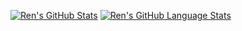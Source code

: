 [![Ren's GitHub Stats](https://github-readme-stats.vercel.app/api/?username=renross&showicons=true&count_private=true&theme=react)]()
[![Ren's GitHub Language Stats](https://github-readme-stats.vercel.app/api/top-langs/?username=renross&langs_count=5&layout=relative&theme=discord_old_blurple)]()



<!--
**renross/renross** is a ✨ _special_ ✨ repository because its `README.md` (this file) appears on your GitHub profile.

Here are some ideas to get you started:

- 🔭 I’m currently working on ...
- 🌱 I’m currently learning ...
- 👯 I’m looking to collaborate on ...
- 🤔 I’m looking for help with ...
- 💬 Ask me about ...
- 📫 How to reach me: ...
- 😄 Pronouns: ...
- ⚡ Fun fact: ...
-->

